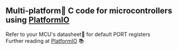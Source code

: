 ## Multi-platform:100: C code for microcontrollers using [PlatformIO](https://github.com/platformio)
Refer to your MCU's datasheet:page_facing_up: for default PORT registers  
Further reading at [PlatformIO](https://github.com/platformio) :books:
